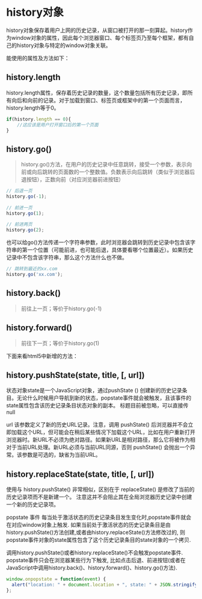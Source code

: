 # history对象
history对象保存着用户上网的历史记录，从窗口被打开的那一刻算起。history作为window对象的属性，因此每个浏览器窗口、每个标签页乃至每个框架，都有自己的history对象与特定的window对象关联。

能使用的属性及方法如下：

## history.length
history.length属性，保存着历史记录的数量，这个数量包括所有历史记录，即所有向后和向前的记录。对于加载到窗口、标签页或框架中的第一个页面而言，history.length等于0。 
```js
if(history.length == 0){
    //这应该是用户打开窗口后的第一个页面
}
```

## history.go()  
> history.go()方法，在用户的历史记录中任意跳转，接受一个参数，表示向前或向后跳转的页面数的一个整数值。负数表示向后跳转（类似于浏览器后退按钮），正数向前（对应浏览器前进按钮）  

```js
// 后退一页
history.go(-1);
 
// 前进一页
history.go(1);
 
// 前进两页
history.go(2);
```

也可以给go()方法传递一个字符串参数，此时浏览器会跳转到历史记录中包含该字符串的第一个位置（可能前进，也可能后退，具体要看哪个位置最近）。如果历史记录中不包含该字符串，那么这个方法什么也不做。  

```js
// 跳转到最近的xx.com
history.go('xx.com');
```

## history.back() 
> 前往上一页；等价于history.go(-1)

## history.forward()
> 前往下一页；等价于history.go(1)

下面来看html5中新增的方法：

## history.pushState(state, title, [, url]) 

状态对象state是一个JavaScript对象，通过pushState () 创建新的历史记录条目。无论什么时候用户导航到新的状态，popstate事件就会被触发，且该事件的state属性包含该历史记录条目状态对象的副本。 
标题目前被忽略，可以直接传null

url 该参数定义了新的历史URL记录。注意，调用 pushState() 后浏览器并不会立即加载这个URL，但可能会在稍后某些情况下加载这个URL，比如在用户重新打开浏览器时。新URL不必须为绝对路径。如果新URL是相对路径，那么它将被作为相对于当前URL处理。新URL必须与当前URL同源，否则 pushState() 会抛出一个异常。该参数是可选的，缺省为当前URL。 

## history.replaceState(state, title, [, url])   
使用与 history.pushState() 非常相似，区别在于  replaceState()  是修改了当前的历史记录项而不是新建一个。 注意这并不会阻止其在全局浏览器历史记录中创建一个新的历史记录项。


popstate 事件
每当处于激活状态的历史记录条目发生变化时,popstate事件就会在对应window对象上触发. 如果当前处于激活状态的历史记录条目是由history.pushState()方法创建,或者由history.replaceState()方法修改过的, 则popstate事件对象的state属性包含了这个历史记录条目的state对象的一个拷贝.

调用history.pushState()或者history.replaceState()不会触发popstate事件. popstate事件只会在浏览器某些行为下触发, 比如点击后退、前进按钮(或者在JavaScript中调用history.back()、history.forward()、history.go()方法). 

```js
window.onpopstate = function(event) {
  alert("location: " + document.location + ", state: " + JSON.stringify(event.state));
};
```